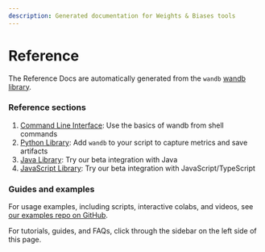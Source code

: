 ```yaml
---
description: Generated documentation for Weights & Biases tools
---
```


# Reference

The Reference Docs are automatically generated from the `wandb` [wandb library](https://github.com/wandb/wandb).

### Reference sections

1. [Command Line Interface](cli/README.md): Use the basics of wandb from shell commands
2. [Python Library](python/README.md): Add `wandb` to your script to capture metrics and save artifacts
3. [Java Library](java/README.md): Try our beta integration with Java
4. [JavaScript Library](js/README.md): Try our beta integration with JavaScript/TypeScript

### Guides and examples

For usage examples, including scripts, interactive colabs, and videos, see [our examples repo on GitHub](https://github.com/wandb/wandb).

For tutorials, guides, and FAQs, click through the sidebar on the left side of this page.
